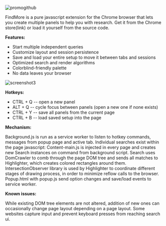 ![promogithub](https://user-images.githubusercontent.com/27297124/227906313-a08a6ca4-a8a6-4c96-b913-053392bf4d77.png)


FindMore is a pure javascript extension for the Chrome browser that lets you create multiple panels to help you with research.
Get it from the Chrome store(link) or load it yourself from the source code.

<b>Features:</b>

* Start multiple independent queries
* Customize layout and session persistence
* Save and load your entire setup to move it between tabs and sessions
* Optimized search and render algorithms
* Colorblind-friendly palette
* No data leaves your browser

![screenshot3](https://user-images.githubusercontent.com/27297124/227904056-0afb85d0-9e2e-4db8-8d62-4cbc09df65de.png)


<b>Hotkeys: </b>

- CTRL + Q -- open a new panel
- ALT + Q -- cycle focus between panels (open a new one if none exists)
- CTRL + Y -- save all panels from the current page
- CTRL + B -- load saved setup into the page

<b>Mechanism: </b>

Background.js is run as a service worker to listen to hotkey commands, messages from popup page and active tab.
Individual searches exist within the page javascript: Content-main.js is injected in every page and creates new Search instances on command from background script.
Search uses DomCrawler to comb through the page DOM tree and sends all matches to Highlighter, which creates colored rectangles around them. 
IntersectionObserver library is used by Highlighter to coordinate different stages of drawing process, in order to minimize reflow calls to the browser.
Popup.html with popup.js send option changes and save/load events to service worker.

<b>Known issues:</b>

While existing DOM tree elements are not altered, addition of new ones can occasionally change page layout depending on a page layout.
Some websites capture input and prevent keyboard presses from reaching search ui.
